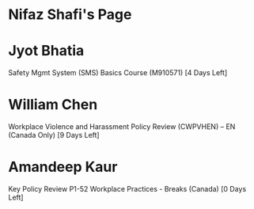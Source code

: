# Nifaz Shafi's Page


# Jyot Bhatia

Safety Mgmt System (SMS) Basics Course (M910571) [4 Days Left]
# William Chen

Workplace Violence and Harassment Policy Review (CWPVHEN) – EN (Canada Only) [9 Days Left]
# Amandeep Kaur

Key Policy Review P1-52 Workplace Practices - Breaks (Canada) [0 Days Left]
